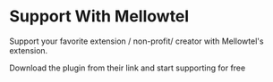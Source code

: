 # Support With Mellowtel

Support your favorite extension / non-profit/ creator with Mellowtel's extension.

Download the plugin from their link and start supporting for free
